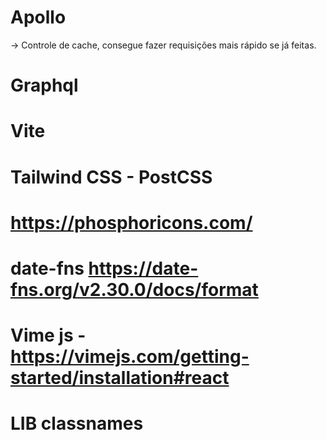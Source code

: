 # Apollo

-> Controle de cache, consegue fazer requisições mais rápido se já feitas.

# Graphql

# Vite

# Tailwind CSS - PostCSS

# https://phosphoricons.com/

# date-fns https://date-fns.org/v2.30.0/docs/format

# Vime js - https://vimejs.com/getting-started/installation#react

# LIB classnames
